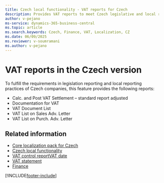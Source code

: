 ```yaml
---
title: Czech local functionality - VAT reports for Czech
description: Provides VAT reports to meet Czech legislative and local reporting requirements.
author: v-pejano
ms-service: dynamics-365-business-central
ms.topic: article
ms.search.keywords: Czech, Finance, VAT, Localization, CZ
ms.date: 06/09/2025
ms.reviewer: v-soumramani
ms.author: v-pejano
---
```


# VAT reports in the Czech version

To fulfill the requirements in legislation reporting and local reporting practices of Czech companies, this feature provides the following reports:

- Calc. and Post VAT Settlement – standard report adjusted
- Documentation for VAT
- VAT Document List
- VAT List on Sales Adv. Letter
- VAT List on Purch. Adv. Letter

## Related information

- [Core localization pack for Czech](ui-extensions-core-localization-pack-cz.md)  
- [Czech local functionality](czech-local-functionality.md)  
- [VAT control report](vat-control-report.md)[VAT date](how-to-setup-vat-date.md)  
- [VAT statement](vat-statement.md)  
- [Finance](../../finance.md)  

[!INCLUDE[footer-include](../../includes/footer-banner.md)]
